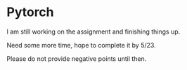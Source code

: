 # Pytorch

I am still working on the assignment and finishing things up.

Need some more time, hope to complete it by 5/23.

Please do not provide negative points until then.
